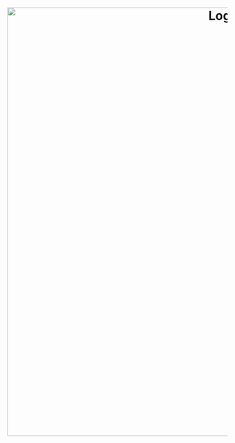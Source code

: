 <h1 align="center">
    <img src="https://github.com/LucasReinaldo/ui-clone-linkedin/blob/master/assets/Screen%20Recording%202020-08-20%20at%2011.57.37.gif" alt="Login" width="980" />
</h1>

